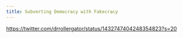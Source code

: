 ```yaml
---
title: Subverting Democracy with Fakecracy
---
```


https://twitter.com/drrollergator/status/1432747404248354823?s=20